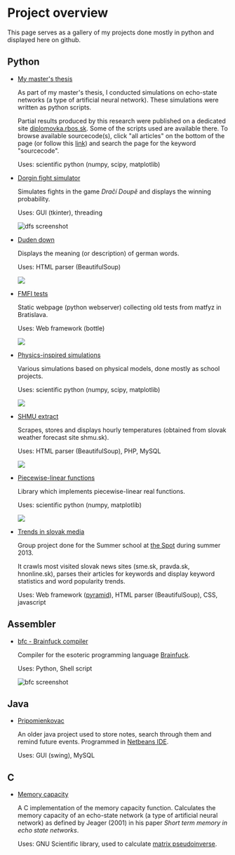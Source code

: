 Project overview
================

This page serves as a gallery of my projects done mostly in python and displayed here on github.

Python
------
*	[My master's thesis](http://diplomovka.rbos.sk)

	As part of my master's thesis, I conducted simulations on echo-state networks (a type of artificial neural network). These simulations were written as python scripts.

	Partial results produced by this research were published on a dedicated site [diplomovka.rbos.sk](http://diplomovka.rbos.sk). Some of the scripts used are available there. To browse available sourcecode(s), click "all articles" on the bottom of the page (or follow this [link](http://diplomovka.rbos.sk/?a=all)) and search the page for the keyword "sourcecode".

	Uses: scientific python (numpy, scipy, matplotlib)

*	[Dorgin fight simulator](https://github.com/radomirbosak/dorgin-fight-simulator)

	Simulates fights in the game *Dračí Doupě* and displays the winning probability.

	Uses: GUI (tkinter), threading

	![dfs screenshot](https://raw.githubusercontent.com/radomirbosak/dorgin-fight-simulator/master/screenshot-dfs22-ubuntu.png)

*	[Duden down](https://github.com/radomirbosak/duden-down)

	Displays the meaning (or description) of german words.

	Uses: HTML parser (BeautifulSoup)

	![](https://raw.githubusercontent.com/radomirbosak/duden-down/master/screenshot.png)

*	[FMFI tests](https://github.com/radomirbosak/fmfi-tests)

	Static webpage (python webserver) collecting old tests from matfyz in Bratislava.

	Uses: Web framework (bottle)

	![](https://raw.githubusercontent.com/radomirbosak/fmfi-tests/master/scr.png)

*	[Physics-inspired simulations](https://github.com/radomirbosak/fyzsim)

	Various simulations based on physical models, done mostly as school projects.

	Uses: scientific python (numpy, scipy, matplotlib)

	![](https://raw.githubusercontent.com/radomirbosak/fyzsim/master/scr1.png)

*	[SHMU extract](https://github.com/radomirbosak/shmu-extract)

	Scrapes, stores and displays hourly temperatures (obtained from slovak weather forecast site shmu.sk).

	Uses: HTML parser (BeautifulSoup), PHP, MySQL

	![](https://raw.githubusercontent.com/radomirbosak/shmu-extract/master/scr-mobile.png)

*	[Piecewise-linear functions](https://github.com/radomirbosak/plf)

	Library which implements piecewise-linear real functions.

	Uses: scientific python (numpy, matplotlib)

	![](https://github.com/radomirbosak/plf/blob/master/scr.png)

*	[Trends in slovak media](https://github.com/radomirbosak/trendy)

	Group project done for the Summer school at [the Spot](http://www.thespot.sk/en) during summer 2013.

	It crawls most visited slovak news sites (sme.sk, pravda.sk, hnonline.sk), parses their articles for keywords and display keyword statistics and word popularity trends.

	Uses: Web framework ([pyramid](http://www.pylonsproject.org/)), HTML parser (BeautifulSoup), CSS, javascript


Assembler
---------

*	[bfc - Brainfuck compiler](https://github.com/radomirbosak/bfc)

	Compiler for the esoteric programming language [Brainfuck](https://en.wikipedia.org/wiki/Brainfuck).

	Uses: Python, Shell script

	![bfc screenshot](https://raw.githubusercontent.com/radomirbosak/bfc/master/screenshot.png)


Java
----

*	[Pripomienkovac](https://github.com/radomirbosak/pripomienkovac)

	An older java project used to store notes, search through them and remind future events. Programmed in [Netbeans IDE](https://netbeans.org/).

	Uses: GUI (swing), MySQL

C
--

*	[Memory capacity](https://github.com/radomirbosak/c-memory-capacity)

	A C implementation of the memory capacity function. Calculates the memory capacity of an echo-state network (a type of artificial neural network) as defined by Jeager (2001) in his paper *Short term memory in echo state networks*.

	Uses: GNU Scientific library, used to calculate [matrix pseudoinverse](https://en.wikipedia.org/wiki/Moore%E2%80%93Penrose_pseudoinverse).

